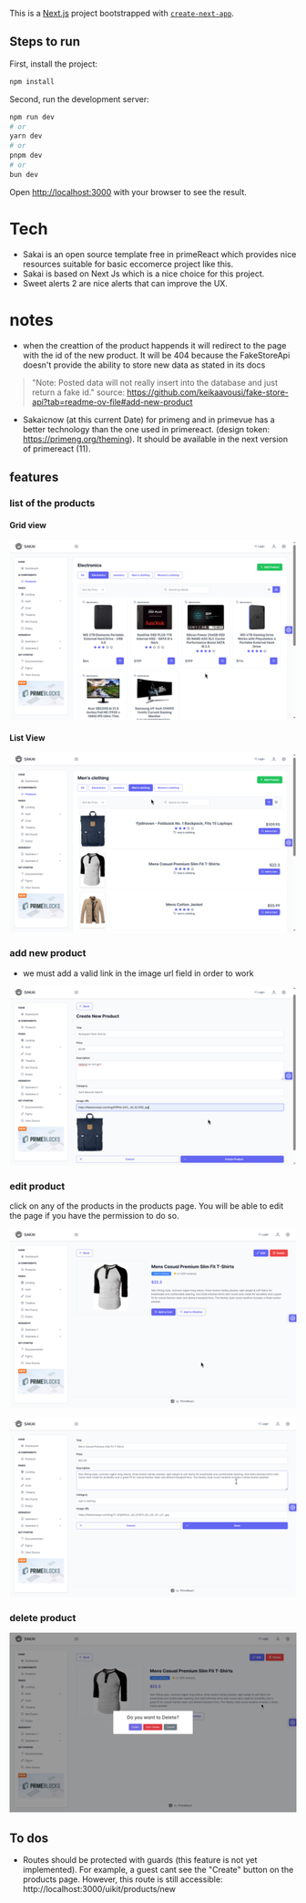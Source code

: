This is a [Next.js](https://nextjs.org/) project bootstrapped with [`create-next-app`](https://github.com/vercel/next.js/tree/canary/packages/create-next-app).

## Steps to run 

First, install the project:

```bash
npm install
```

Second, run the development server:


```bash
npm run dev
# or
yarn dev
# or
pnpm dev
# or
bun dev
```

Open [http://localhost:3000](http://localhost:3000) with your browser to see the result.


# Tech

- Sakai is an open source template free in primeReact which provides nice resources suitable for basic eccomerce project like this.
- Sakai is based on Next Js which is a nice choice for this project.
- Sweet alerts 2 are nice alerts that can improve the UX.

# notes

- when the creattion of the product happends it will redirect to the page with the id of the new product. It will be 404 because the FakeStoreApi doesn't provide the ability to store new data as stated in its docs 

> "Note: Posted data will not really insert into the database and just return a fake id." source: https://github.com/keikaavousi/fake-store-api?tab=readme-ov-file#add-new-product

- Sakaicnow (at this current Date) for primeng and in primevue has a better technology than the one used in primereact. (design token: https://primeng.org/theming). It should be available in the next version of primereact (11).



## features

### list of the products

#### Grid view

![List](./screenshots/grid-view.png)

#### List View

![List](./screenshots/list-view.png)

### add new product

- we must add a valid link in the image url field in order to work

![Add New Product](./screenshots/add-new-product.png)


### edit product

click on any of the products in the products page. You will be able to edit the page if you have the permission to do so.


![Edit Product](./screenshots/edit-product.png)

![Fields](./screenshots/edit-product-fields.png)


### delete product



![Delete a product](./screenshots/delete-product.png)






## To dos


- Routes should be protected with guards (this feature is not yet implemented). 
For example, a guest cant see the "Create" button on the products page. However, this route is still accessible: http://localhost:3000/uikit/products/new